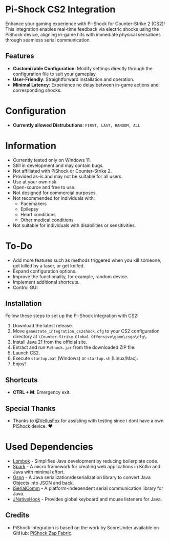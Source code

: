 # Pi-Shock CS2 Integration

Enhance your gaming experience with Pi-Shock for Counter-Strike 2 (CS2)! This integration enables real-time feedback via electric shocks using the PiShock device, aligning in-game hits with immediate physical sensations through seamless serial communication.

## Features
- **Customizable Configuration**: Modify settings directly through the configuration file to suit your gameplay.
- **User-Friendly**: Straightforward installation and operation.
- **Minimal Latency**: Experience no delay between in-game actions and corresponding shocks.

# Configuration
- **Currently allowed Distrubutions**: `FIRST, LAST, RANDOM, ALL`

# Information
- Currently tested only on Windows 11.
- Still in development and may contain bugs.
- Not affiliated with PiShock or Counter-Strike 2.
- Provided as-is and may not be suitable for all users.
- Use at your own risk.
- Open-source and free to use.
- Not designed for commercial purposes.
- Not recommended for individuals with:
    - Pacemakers
    - Epilepsy
    - Heart conditions
    - Other medical conditions
- Not suitable for individuals with disabilities or sensitivities.

# To-Do
- Add more features such as methods triggered when you kill someone, get killed by a taser, or get knifed.
- Expand configuration options.
- Improve the functionality, for example, random device.
- Implement additional shortcuts.
- Control GUI

## Installation
Follow these steps to set up the Pi-Shock integration with CS2:
1. Download the latest release.
2. Move `gamestate_integration_cs2shock.cfg` to your CS2 configuration directory at `\Counter-Strike Global Offensive\game\csgo\cfg\`.
3. Install Java 21 from the official site.
4. Extract and run `PiShock.jar` from the downloaded ZIP file.
5. Launch CS2.
6. Execute `startup.bat` (Windows) or `startup.sh` (Linux/Mac).
7. Enjoy!

## Shortcuts
- **CTRL + M**: Emergency exit.

## Special Thanks
- Thanks to [@VellusFox](https://vellusfox.de/) for assisting with testing since i dont have a own PiShock device. ♥️

# Used Dependencies
- [Lombok](https://github.com/projectlombok/lombok) - Simplifies Java development by reducing boilerplate code.
- [Spark](https://github.com/perwendel/spark) - A micro framework for creating web applications in Kotlin and Java with minimal effort.
- [Gson](https://github.com/google/gson) - A Java serialization/deserialization library to convert Java Objects into JSON and back.
- [jSerialComm](https://github.com/Fazecast/jSerialComm) - A platform-independent serial communication library for Java.
- [JNativeHook](https://github.com/kwhat/jnativehook) - Provides global keyboard and mouse listeners for Java.


## Credits
- PiShock integration is based on the work by ScoreUnder available on GitHub: [PiShock Zap Fabric](https://github.com/ScoreUnder/pishock-zap-fabric/tree/mc1.21).
